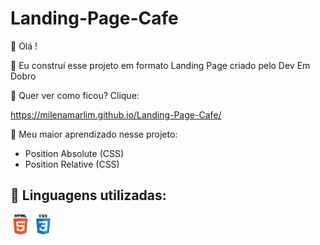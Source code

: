 # Landing-Page-Cafe

💜 Olá !

💬 Eu construí esse projeto em formato Landing Page criado pelo Dev Em Dobro

🚀  Quer ver como ficou? Clique:

https://milenamarlim.github.io/Landing-Page-Cafe/


💬 Meu maior aprendizado nesse projeto:

* Position Absolute (CSS)
* Position Relative (CSS)

## 🚀 Linguagens utilizadas:

<code><img height="32" src="https://raw.githubusercontent.com/github/explore/80688e429a7d4ef2fca1e82350fe8e3517d3494d/topics/html/html.png" alt="HTML5"/></code>
<code><img height="32" src="https://raw.githubusercontent.com/github/explore/80688e429a7d4ef2fca1e82350fe8e3517d3494d/topics/css/css.png" alt="CSS"/></code>


